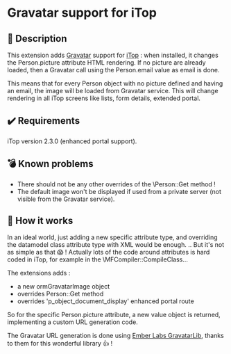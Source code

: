 # Gravatar support for iTop

## 👤 Description
This extension adds [Gravatar](http://www.gravatar.com/) support for [iTop](https://www.combodo.com/itop) : when installed, it changes the
Person.picture attribute HTML rendering. If no picture are already loaded, then a Gravatar call using the Person.email value as 
email is done.

This means that for every Person object with no picture defined and having an email, the image will be loaded from Gravatar service. This
 will change rendering in all iTop screens like lists, form details, extended portal.


## ✔️ Requirements

iTop version 2.3.0 (enhanced portal support).


## 💣 Known problems

* There should not be any other overrides of the \Person::Get method !
* The default image won't be displayed if used from a private server (not visible from the Gravatar service).


## 🔧 How it works
In an ideal world, just adding a new specific attribute type, and overriding the datamodel class attribute type with XML would be enough.
.. But it's not as simple as that 😱 ! Actually lots of the code around attributes is hard coded in iTop, for example in the 
\MFCompiler::CompileClass...

The extensions adds :

* a new ormGravatarImage object 
* overrides Person::Get method
* overrides 'p_object_document_display' enhanced portal route

So for the specific Person.picture attribute, a new value object is returned, implementing a custom URL generation code.  

The Gravatar URL generation is done using [Ember Labs GravatarLib](https://github.com/emberlabs/gravatarlib/), thanks to them for this 
wonderful library 👍 !
